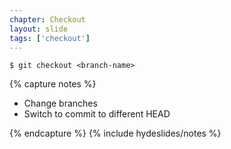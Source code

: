 ```yaml
---
chapter: Checkout
layout: slide
tags: ['checkout']
---
```


    $ git checkout <branch-name>



{% capture notes %}

* Change branches
* Switch to commit to different HEAD

{% endcapture %}
{% include hydeslides/notes %}
